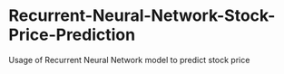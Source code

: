 # Recurrent-Neural-Network-Stock-Price-Prediction
Usage of Recurrent Neural Network model to predict stock price
